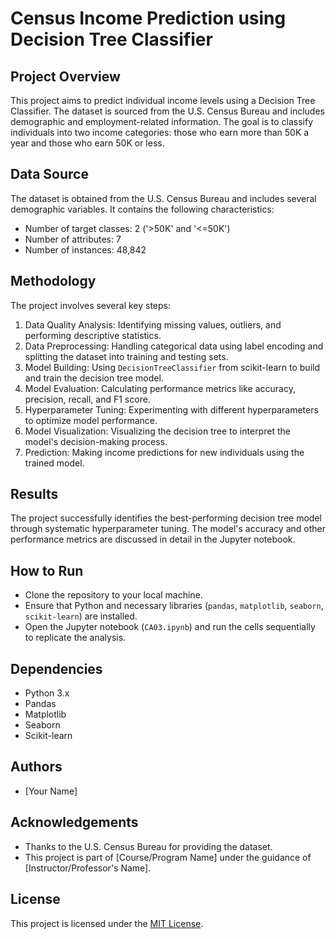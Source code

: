 # Census Income Prediction using Decision Tree Classifier

## Project Overview
This project aims to predict individual income levels using a Decision Tree Classifier. The dataset is sourced from the U.S. Census Bureau and includes demographic and employment-related information. The goal is to classify individuals into two income categories: those who earn more than 50K a year and those who earn 50K or less.

## Data Source
The dataset is obtained from the U.S. Census Bureau and includes several demographic variables. It contains the following characteristics:
- Number of target classes: 2 ('>50K' and '<=50K')
- Number of attributes: 7
- Number of instances: 48,842

## Methodology
The project involves several key steps:
1. Data Quality Analysis: Identifying missing values, outliers, and performing descriptive statistics.
2. Data Preprocessing: Handling categorical data using label encoding and splitting the dataset into training and testing sets.
3. Model Building: Using `DecisionTreeClassifier` from scikit-learn to build and train the decision tree model.
4. Model Evaluation: Calculating performance metrics like accuracy, precision, recall, and F1 score.
5. Hyperparameter Tuning: Experimenting with different hyperparameters to optimize model performance.
6. Model Visualization: Visualizing the decision tree to interpret the model's decision-making process.
7. Prediction: Making income predictions for new individuals using the trained model.

## Results
The project successfully identifies the best-performing decision tree model through systematic hyperparameter tuning. The model's accuracy and other performance metrics are discussed in detail in the Jupyter notebook.

## How to Run
- Clone the repository to your local machine.
- Ensure that Python and necessary libraries (`pandas`, `matplotlib`, `seaborn`, `scikit-learn`) are installed.
- Open the Jupyter notebook (`CA03.ipynb`) and run the cells sequentially to replicate the analysis.

## Dependencies
- Python 3.x
- Pandas
- Matplotlib
- Seaborn
- Scikit-learn

## Authors
- [Your Name]

## Acknowledgements
- Thanks to the U.S. Census Bureau for providing the dataset.
- This project is part of [Course/Program Name] under the guidance of [Instructor/Professor's Name].

## License
This project is licensed under the [MIT License](LICENSE.txt).


